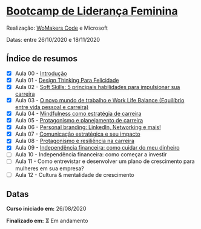 # [Bootcamp de Liderança Feminina](https://womakerscode.org/lideranca)

Realização: [WoMakers Code](https://womakerscode.org/) e Microsoft

Datas: entre 26/10/2020 e 18/11/2020

## Índice de resumos

- [X] Aula 00 - [Introdução](https://github.com/oliviamattiazzo/Resumos/blob/master/BootcampLiderancaFeminina/Aula00_Introducao.md)
- [X] Aula 01 - [Design Thinking Para Felicidade](https://github.com/oliviamattiazzo/Resumos/blob/master/BootcampLiderancaFeminina/Aula01_DesignThinkingParaFelicidade.md)
- [X] Aula 02 - [Soft Skills: 5 principais habilidades para impulsionar sua carreira](https://github.com/oliviamattiazzo/Resumos/blob/master/BootcampLiderancaFeminina/Aula02_SoftSkills5HabilidadesParaImpulsionarSuaCarreira.md)
- [X] Aula 03 - [O novo mundo de trabalho e Work Life Balance (Equilíbrio entre vida pessoal e carreira)](https://github.com/oliviamattiazzo/Resumos/blob/master/BootcampLiderancaFeminina/Aula03_NovoMundoTrabalhoWorkLifeBalance.md)
- [X] Aula 04 - [Mindfulness como estratégia de carreira](https://github.com/oliviamattiazzo/Resumos/blob/master/BootcampLiderancaFeminina/Aula04_MindfulnessComoEstrategiaDeCarreira.md)
- [X] Aula 05 - [Protagonismo e planejamento de carreira](https://github.com/oliviamattiazzo/Resumos/blob/master/BootcampLiderancaFeminina/Aula05_ProtagonismoPlanejamentoCarreira.md)
- [X] Aula 06 - [Personal branding: LinkedIn, Networking e mais!](https://github.com/oliviamattiazzo/Resumos/blob/master/BootcampLiderancaFeminina/Aula06_PersonalBranding.md)
- [X] Aula 07 - [Comunicação estratégica e seu impacto](https://github.com/oliviamattiazzo/Resumos/blob/master/BootcampLiderancaFeminina/Aula07_ComunicacaoEstrategicaSeuImpacto.md)
- [X] Aula 08 - [Protagonismo e resiliência na carreira](https://github.com/oliviamattiazzo/Resumos/blob/master/BootcampLiderancaFeminina/Aula08_ProtagonismoResilienciaCarreira.md)
- [X] Aula 09 - [Independência financeira: como cuidar do meu dinheiro](https://github.com/oliviamattiazzo/Resumos/blob/master/BootcampLiderancaFeminina/Aula09_IndependenciaFinanceiraComoCuidarMeuDinheiro.md)
- [ ] Aula 10 - Independência financeira: como começar a investir
- [ ] Aula 11 - Como entrevistar e desenvolver um plano de crescimento para mulheres em sua empresa?
- [ ] Aula 12 - Cultura & mentalidade de crescimento

## Datas

**Curso iniciado em:** 26/08/2020

**Finalizado em:** :hourglass_flowing_sand: Em andamento 